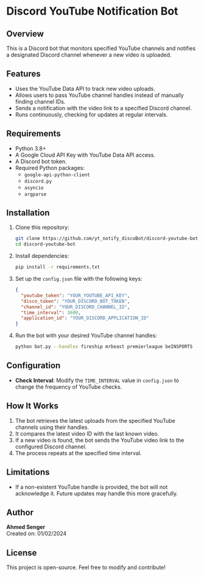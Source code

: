 # Discord YouTube Notification Bot

## Overview
This is a Discord bot that monitors specified YouTube channels and notifies a designated Discord channel whenever a new video is uploaded.

## Features
- Uses the YouTube Data API to track new video uploads.
- Allows users to pass YouTube channel handles instead of manually finding channel IDs.
- Sends a notification with the video link to a specified Discord channel.
- Runs continuously, checking for updates at regular intervals.

## Requirements
- Python 3.8+
- A Google Cloud API Key with YouTube Data API access.
- A Discord bot token.
- Required Python packages:
  - `google-api-python-client`
  - `discord.py`
  - `asyncio`
  - `argparse`

## Installation
1. Clone this repository:
   ```sh
   git clone https://github.com/yt_notify_discoBot/discord-youtube-bot.git
   cd discord-youtube-bot
   ```
2. Install dependencies:
   ```sh
   pip install -r requirements.txt
   ```
3. Set up the `config.json` file with the following keys:
   ```json
   {
     "youtube_token": "YOUR_YOUTUBE_API_KEY",
     "disco_token": "YOUR_DISCORD_BOT_TOKEN",
     "channel_id": "YOUR_DISCORD_CHANNEL_ID",
     "time_interval": 3600,
     "application_id": "YOUR_DISCORD_APPLICATION_ID"
   }
   ```
4. Run the bot with your desired YouTube channel handles:
   ```sh
   python bot.py --handles fireship mrbeast premierleague beINSPORTS
   ```

## Configuration
- **Check Interval**: Modify the `TIME_INTERVAL` value in `config.json` to change the frequency of YouTube checks.

## How It Works
1. The bot retrieves the latest uploads from the specified YouTube channels using their handles.
2. It compares the latest video ID with the last known video.
3. If a new video is found, the bot sends the YouTube video link to the configured Discord channel.
4. The process repeats at the specified time interval.

## Limitations
- If a non-existent YouTube handle is provided, the bot will not acknowledge it. Future updates may handle this more gracefully.

## Author
**Ahmed Senger**  
Created on: 01/02/2024

## License
This project is open-source. Feel free to modify and contribute!
